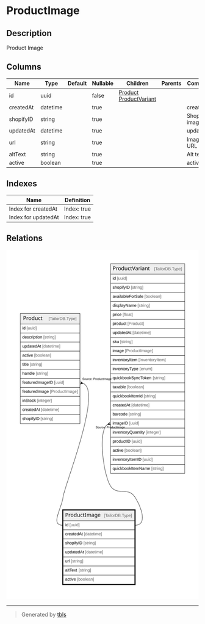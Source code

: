 # ProductImage

## Description

Product Image

## Columns

| Name | Type | Default | Nullable | Children | Parents | Comment |
| ---- | ---- | ------- | -------- | -------- | ------- | ------- |
| id | uuid |  | false | [Product](Product.md) [ProductVariant](ProductVariant.md) |  |  |
| createdAt | datetime |  | true |  |  | createdAt |
| shopifyID | string |  | true |  |  | Shopify image ID |
| updatedAt | datetime |  | true |  |  | updatedAt |
| url | string |  | true |  |  | Image URL |
| altText | string |  | true |  |  | Alt text |
| active | boolean |  | true |  |  | active |

## Indexes

| Name | Definition |
| ---- | ---------- |
| Index for createdAt | Index: true |
| Index for updatedAt | Index: true |

## Relations

![er](ProductImage.svg)

---

> Generated by [tbls](https://github.com/k1LoW/tbls)
